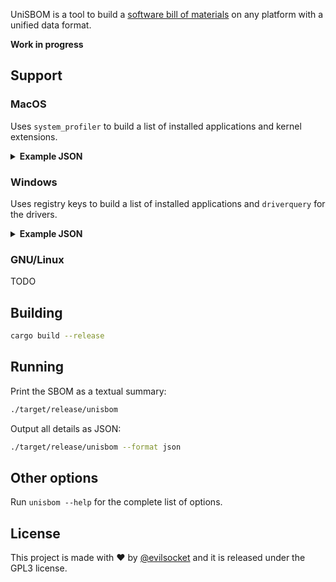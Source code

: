 UniSBOM is a tool to build a [software bill of materials](https://www.cisa.gov/sbom) on any platform with a unified data format.

**Work in progress**

## Support

### MacOS

Uses `system_profiler` to build a list of installed applications and kernel extensions. 

<details>
<summary><b>Example JSON</b></summary>

```json
[{
		"kind": "Application",
		"name": "UnmountAssistantAgent",
		"id": "UnmountAssistantAgent",
		"version": "5.0",
		"path": "/System/Library/CoreServices/UnmountAssistantAgent.app",
		"modified": "2022-08-11T06:44:38Z",
		"publishers": [
			"Software Signing",
			"Apple Code Signing Certification Authority",
			"Apple Root CA"
		]
	},
	{
		"kind": "Application",
		"name": "Google Drive",
		"id": "Google Drive",
		"version": "62.0",
		"path": "/Applications/Google Drive.app",
		"modified": "2022-08-25T12:50:40Z",
		"publishers": [
			"Developer ID Application: Google LLC (EQHXZ8M8AV)",
			"Developer ID Certification Authority",
			"Apple Root CA"
		]
	},
	{
		"kind": "Driver",
		"name": "VBoxDrv",
		"id": "org.virtualbox.kext.VBoxDrv",
		"version": "6.1.36",
		"path": "/Library/Application Support/VirtualBox/VBoxDrv.kext",
		"modified": "2022-07-19T22:00:36Z",
		"publishers": [
			"Developer ID Application: Oracle America, Inc. (VB5E2TV963), Developer ID Certification Authority, Apple Root CA"
		]
	},
	{
		"kind": "Driver",
		"name": "IOSCSIBlockCommandsDevice",
		"id": "com.apple.iokit.IOSCSIBlockCommandsDevice",
		"version": "456.140.3",
		"path": "/System/Library/Extensions/IOSCSIArchitectureModelFamily.kext/Contents/PlugIns/IOSCSIBlockCommandsDevice.kext",
		"modified": "2022-08-11T06:44:38Z",
		"publishers": [
			"Software Signing, Apple Code Signing Certification Authority, Apple Root CA"
		]
	}
]
```
</details>

### Windows

Uses registry keys to build a list of installed applications and `driverquery` for the drivers.

<details>
<summary><b>Example JSON</b></summary>

```json
[{
		"kind": "Application",
		"name": "Google Chrome",
		"id": "Google Chrome",
		"version": "105.0.5195.54",
		"path": "C:\\Program Files\\Google\\Chrome\\Application",
		"modified": "2022-09-02T13:45:10Z",
		"publishers": [
			"Google LLC"
		]
	},
	{
		"kind": "Application",
		"name": "Microsoft Azure Storage Emulator - v5.10",
		"id": "Microsoft Azure Storage Emulator - v5.10",
		"version": "5.10.19227.2113",
		"path": "C:\\ProgramData\\Microsoft\\VisualStudio\\Packages\\Microsoft.Azure.Storage.Emulator.Msi,version=5.10.19227.2113\\",
		"modified": "2021-02-15T08:37:36Z",
		"publishers": [
			"Microsoft Corporation"
		]
	},
	{
		"kind": "Driver",
		"name": "Intel(R) Serial IO I2C Driver v2",
		"id": "iaLPSS2i_I2C_CNL",
		"version": "",
		"path": "C:\\Windows\\system32\\drivers\\iaLPSS2i_I2C_CNL.sys",
		"modified": "2019-07-14T22:12:12Z",
		"publishers": []
	},
	{
		"kind": "Driver",
		"name": "Intel(R) Serial IO I2C Driver v2",
		"id": "iaLPSS2i_I2C_GLK",
		"version": "",
		"path": "C:\\Windows\\system32\\drivers\\iaLPSS2i_I2C_GLK.sys",
		"modified": "2018-05-15T22:46:02Z",
		"publishers": []
	}
]
```
</details>


### GNU/Linux

TODO

## Building

```sh
cargo build --release
```

## Running 

Print the SBOM as a textual summary:

```sh
./target/release/unisbom
```

Output all details as JSON:

```sh
./target/release/unisbom --format json
```

## Other options

Run `unisbom --help` for the complete list of options. 

## License

This project is made with ♥  by [@evilsocket](https://twitter.com/evilsocket) and it is released under the GPL3 license.